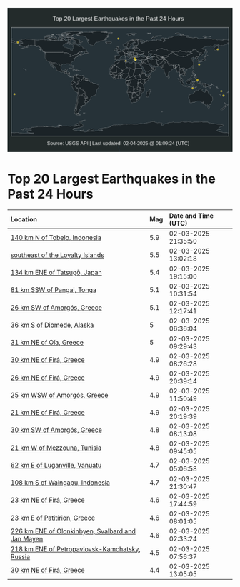 ![Map](./map.png)

# Top 20 Largest Earthquakes in the Past 24 Hours

| Location | Mag | Date and Time (UTC) |
|:---|:---|:---|
| [140 km N of Tobelo, Indonesia](https://earthquake.usgs.gov/earthquakes/eventpage/us7000pb3j) | 5.9 | 02-03-2025 21:35:50 |
| [southeast of the Loyalty Islands](https://earthquake.usgs.gov/earthquakes/eventpage/us7000pb0i) | 5.5 | 02-03-2025 13:02:18 |
| [134 km ENE of Tatsugō, Japan](https://earthquake.usgs.gov/earthquakes/eventpage/us7000pb2l) | 5.4 | 02-03-2025 19:15:00 |
| [81 km SSW of Pangai, Tonga](https://earthquake.usgs.gov/earthquakes/eventpage/us7000pb02) | 5.1 | 02-03-2025 10:31:54 |
| [26 km SW of Amorgós, Greece](https://earthquake.usgs.gov/earthquakes/eventpage/us7000pb0e) | 5.1 | 02-03-2025 12:17:41 |
| [36 km S of Diomede, Alaska](https://earthquake.usgs.gov/earthquakes/eventpage/ak0251kc24k9) | 5 | 02-03-2025 06:36:04 |
| [31 km NE of Oía, Greece](https://earthquake.usgs.gov/earthquakes/eventpage/us7000pazp) | 5 | 02-03-2025 09:29:43 |
| [30 km NE of Firá, Greece](https://earthquake.usgs.gov/earthquakes/eventpage/us7000pazi) | 4.9 | 02-03-2025 08:26:28 |
| [26 km NE of Firá, Greece](https://earthquake.usgs.gov/earthquakes/eventpage/us7000pb37) | 4.9 | 02-03-2025 20:39:14 |
| [25 km WSW of Amorgós, Greece](https://earthquake.usgs.gov/earthquakes/eventpage/us7000pb0b) | 4.9 | 02-03-2025 11:50:49 |
| [21 km NE of Firá, Greece](https://earthquake.usgs.gov/earthquakes/eventpage/us7000pb33) | 4.9 | 02-03-2025 20:19:39 |
| [30 km SW of Amorgós, Greece](https://earthquake.usgs.gov/earthquakes/eventpage/us7000paze) | 4.8 | 02-03-2025 08:13:08 |
| [21 km W of Mezzouna, Tunisia](https://earthquake.usgs.gov/earthquakes/eventpage/us7000pazv) | 4.8 | 02-03-2025 09:45:05 |
| [62 km E of Luganville, Vanuatu](https://earthquake.usgs.gov/earthquakes/eventpage/us7000pay3) | 4.7 | 02-03-2025 05:06:58 |
| [108 km S of Waingapu, Indonesia](https://earthquake.usgs.gov/earthquakes/eventpage/us7000pb3i) | 4.7 | 02-03-2025 21:30:47 |
| [23 km NE of Firá, Greece](https://earthquake.usgs.gov/earthquakes/eventpage/us7000pb28) | 4.6 | 02-03-2025 17:44:59 |
| [23 km E of Patitírion, Greece](https://earthquake.usgs.gov/earthquakes/eventpage/us7000paz5) | 4.6 | 02-03-2025 08:01:05 |
| [226 km ENE of Olonkinbyen, Svalbard and Jan Mayen](https://earthquake.usgs.gov/earthquakes/eventpage/us7000paxe) | 4.6 | 02-03-2025 02:33:24 |
| [218 km ENE of Petropavlovsk-Kamchatsky, Russia](https://earthquake.usgs.gov/earthquakes/eventpage/us7000paz7) | 4.5 | 02-03-2025 07:56:37 |
| [30 km NE of Firá, Greece](https://earthquake.usgs.gov/earthquakes/eventpage/us7000pb0j) | 4.4 | 02-03-2025 13:05:05 |
